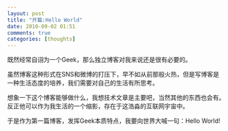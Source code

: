 ```yaml
---
layout: post
title: "开篇:Hello World"
date: 2010-09-02 01:51
comments: true
categories: [thoughts]
---
```

既然经常自诩为一个Geek，那么独立博客对我来说还是很有必要的。

虽然博客这种形式在SNS和微博的打压下，早不如从前那般火热，但是写博客是一种生活态度的培养，我们需要对自己的生活有所思考。

想象一下这个博客能够做什么，我想技术文章是主要吧，当然其他的东西也会有。反正他可以作为我生活的一个缩影，存在于这浩淼的互联网宇宙中。

于是作为第一篇博客，发挥Geek本质特点，我要向世界大喊一句：Hello World!

<!--more-->